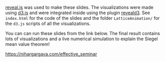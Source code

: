 
[reveal.js](https://revealjs.com/) was used to make these slides. The visualizations were made using [d3.js](https://d3js.org/) and were integrated inside using the plugin [reveald3](https://github.com/gcalmettes/reveal.js-d3). See `index.html` for the code of the slides and the folder `LatticeAnimation/` for the `d3.js` scripts of all the visualizations. 


 You can can run these slides from the link below. The final result contains lots of visualizations and a live numerical simulation to explain the Siegel mean value theorem!

https://nihargargava.com/effective_seminar

 
